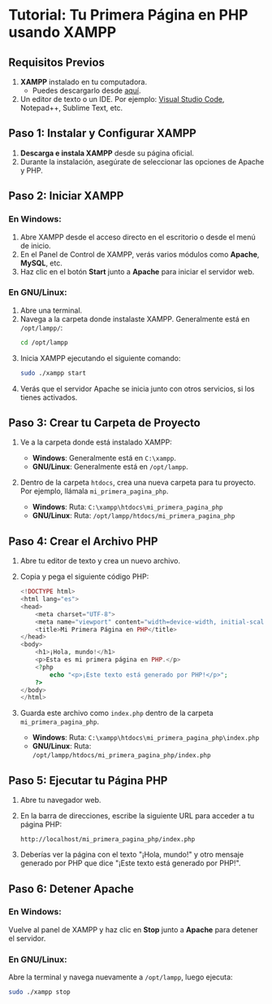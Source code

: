 # Tutorial: Tu Primera Página en PHP usando XAMPP

## Requisitos Previos

1. **XAMPP** instalado en tu computadora.
   - Puedes descargarlo desde [aquí](https://www.apachefriends.org/index.html).
2. Un editor de texto o un IDE. Por ejemplo: [Visual Studio Code](https://code.visualstudio.com/), Notepad++, Sublime Text, etc.

## Paso 1: Instalar y Configurar XAMPP

1. **Descarga e instala XAMPP** desde su página oficial.
2. Durante la instalación, asegúrate de seleccionar las opciones de Apache y PHP.

## Paso 2: Iniciar XAMPP

### En Windows:

1. Abre XAMPP desde el acceso directo en el escritorio o desde el menú de inicio.
2. En el Panel de Control de XAMPP, verás varios módulos como **Apache**, **MySQL**, etc.
3. Haz clic en el botón **Start** junto a **Apache** para iniciar el servidor web.

### En GNU/Linux:

1. Abre una terminal.
2. Navega a la carpeta donde instalaste XAMPP. Generalmente está en `/opt/lampp/`:
    ```bash
    cd /opt/lampp
    ```
3. Inicia XAMPP ejecutando el siguiente comando:
    ```bash
    sudo ./xampp start
    ```
4. Verás que el servidor Apache se inicia junto con otros servicios, si los tienes activados.

## Paso 3: Crear tu Carpeta de Proyecto

1. Ve a la carpeta donde está instalado XAMPP:
   - **Windows**: Generalmente está en `C:\xampp`.
   - **GNU/Linux**: Generalmente está en `/opt/lampp`.
   
2. Dentro de la carpeta `htdocs`, crea una nueva carpeta para tu proyecto. Por ejemplo, llámala `mi_primera_pagina_php`.

   - **Windows**: Ruta: `C:\xampp\htdocs\mi_primera_pagina_php`
   - **GNU/Linux**: Ruta: `/opt/lampp/htdocs/mi_primera_pagina_php`

## Paso 4: Crear el Archivo PHP

1. Abre tu editor de texto y crea un nuevo archivo.
2. Copia y pega el siguiente código PHP:

    ```php
    <!DOCTYPE html>
    <html lang="es">
    <head>
        <meta charset="UTF-8">
        <meta name="viewport" content="width=device-width, initial-scale=1.0">
        <title>Mi Primera Página en PHP</title>
    </head>
    <body>
        <h1>¡Hola, mundo!</h1>
        <p>Esta es mi primera página en PHP.</p>
        <?php
            echo "<p>¡Este texto está generado por PHP!</p>";
        ?>
    </body>
    </html>
    ```

3. Guarda este archivo como `index.php` dentro de la carpeta `mi_primera_pagina_php`.

   - **Windows**: Ruta: `C:\xampp\htdocs\mi_primera_pagina_php\index.php`
   - **GNU/Linux**: Ruta: `/opt/lampp/htdocs/mi_primera_pagina_php/index.php`

## Paso 5: Ejecutar tu Página PHP

1. Abre tu navegador web.
2. En la barra de direcciones, escribe la siguiente URL para acceder a tu página PHP:

    ```
    http://localhost/mi_primera_pagina_php/index.php
    ```

3. Deberías ver la página con el texto "¡Hola, mundo!" y otro mensaje generado por PHP que dice "¡Este texto está generado por PHP!".

## Paso 6: Detener Apache

### En Windows:
Vuelve al panel de XAMPP y haz clic en **Stop** junto a **Apache** para detener el servidor.

### En GNU/Linux:
Abre la terminal y navega nuevamente a `/opt/lampp`, luego ejecuta:
```bash
sudo ./xampp stop
```
